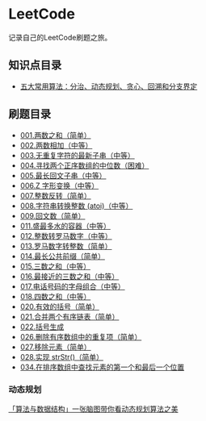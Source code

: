 # LeetCode
记录自己的LeetCode刷题之旅。

## 知识点目录

-   [五大常用算法：分治、动态规划、贪心、回溯和分支界定](https://blog.csdn.net/u011956147/article/details/68066304)


## 刷题目录

-   [001.两数之和（简单）](https://github.com/xxcr/LeetCode/blob/master/code/1.%20%E4%B8%A4%E6%95%B0%E4%B9%8B%E5%92%8C.md)
-   [002.两数相加（中等）](https://github.com/xxcr/LeetCode/blob/master/code/2.%20%E4%B8%A4%E6%95%B0%E7%9B%B8%E5%8A%A0.md)
-   [003.无重复字符的最新子串（中等）](https://github.com/xxcr/LeetCode/blob/master/code/3.%E6%97%A0%E9%87%8D%E5%A4%8D%E5%AD%97%E7%AC%A6%E7%9A%84%E6%9C%80%E9%95%BF%E5%AD%90%E4%B8%B2.md)
-   [004.寻找两个正序数组的中位数（困难）](https://github.com/xxcr/LeetCode/blob/master/code/4.%20%E5%AF%BB%E6%89%BE%E4%B8%A4%E4%B8%AA%E6%AD%A3%E5%BA%8F%E6%95%B0%E7%BB%84%E7%9A%84%E4%B8%AD%E4%BD%8D%E6%95%B0%20.md)
-   [005.最长回文子串（中等）](https://github.com/xxcr/LeetCode/blob/master/code/5.%20%E6%9C%80%E9%95%BF%E5%9B%9E%E6%96%87%E5%AD%90%E4%B8%B2.md)
-   [006.Z 字形变换（中等）](https://github.com/xxcr/LeetCode/blob/master/code/5.%20%E6%9C%80%E9%95%BF%E5%9B%9E%E6%96%87%E5%AD%90%E4%B8%B2.md)
-   [007.整数反转（简单）](https://github.com/xxcr/LeetCode/blob/master/code/7.%20%E6%95%B4%E6%95%B0%E5%8F%8D%E8%BD%AC.md)
-   [008.字符串转换整数 (atoi)（中等）](https://github.com/xxcr/LeetCode/blob/master/code/8.%20%E5%AD%97%E7%AC%A6%E4%B8%B2%E8%BD%AC%E6%8D%A2%E6%95%B4%E6%95%B0%20(atoi).md)
-   [009.回文数（简单）](https://github.com/xxcr/LeetCode/blob/master/code/9.%20%E5%9B%9E%E6%96%87%E6%95%B0.md)
-   [011.盛最多水的容器（中等）](https://github.com/xxcr/LeetCode/blob/master/code/11.%20%E7%9B%9B%E6%9C%80%E5%A4%9A%E6%B0%B4%E7%9A%84%E5%AE%B9%E5%99%A8.md)
-   [012.整数转罗马数字（中等）](https://github.com/xxcr/LeetCode/blob/master/code/12.%20%E6%95%B4%E6%95%B0%E8%BD%AC%E7%BD%97%E9%A9%AC%E6%95%B0%E5%AD%97.md)
-   [013.罗马数字转整数（简单）](https://github.com/xxcr/LeetCode/blob/master/code/13.%20%E7%BD%97%E9%A9%AC%E6%95%B0%E5%AD%97%E8%BD%AC%E6%95%B4%E6%95%B0.md)
-   [014.最长公共前缀（简单）](https://github.com/xxcr/LeetCode/blob/master/code/14.%20%E6%9C%80%E9%95%BF%E5%85%AC%E5%85%B1%E5%89%8D%E7%BC%80.md)
-   [015.三数之和（中等）](https://github.com/xxcr/LeetCode/blob/master/code/15.%20%E4%B8%89%E6%95%B0%E4%B9%8B%E5%92%8C.md)
-   [016.最接近的三数之和（中等）](https://github.com/xxcr/LeetCode/blob/master/code/16.%20%E6%9C%80%E6%8E%A5%E8%BF%91%E7%9A%84%E4%B8%89%E6%95%B0%E4%B9%8B%E5%92%8C.md)
-   [017.电话号码的字母组合（中等）](https://github.com/xxcr/LeetCode/blob/master/code/17.%20%E7%94%B5%E8%AF%9D%E5%8F%B7%E7%A0%81%E7%9A%84%E5%AD%97%E6%AF%8D%E7%BB%84%E5%90%88.md)
-   [018.四数之和（中等）](https://github.com/xxcr/LeetCode/blob/master/code/18.%20%E5%9B%9B%E6%95%B0%E4%B9%8B%E5%92%8C.md)
-   [020.有效的括号（简单）](https://github.com/xxcr/LeetCode/blob/master/code/20.%20%E6%9C%89%E6%95%88%E7%9A%84%E6%8B%AC%E5%8F%B7.md)
-   [021.合并两个有序链表（简单）](https://github.com/xxcr/LeetCode/blob/master/code/21.%20%E5%90%88%E5%B9%B6%E4%B8%A4%E4%B8%AA%E6%9C%89%E5%BA%8F%E9%93%BE%E8%A1%A8.md)
-   [022.括号生成](https://github.com/xxcr/LeetCode/blob/master/code/22.%20%E6%8B%AC%E5%8F%B7%E7%94%9F%E6%88%90.md)
-   [026.删除有序数组中的重复项（简单）](https://github.com/xxcr/LeetCode/blob/master/code/26.%20%E5%88%A0%E9%99%A4%E6%9C%89%E5%BA%8F%E6%95%B0%E7%BB%84%E4%B8%AD%E7%9A%84%E9%87%8D%E5%A4%8D%E9%A1%B9.md)
-   [027.移除元素（简单）](https://github.com/xxcr/LeetCode/blob/master/code/27.%20%E7%A7%BB%E9%99%A4%E5%85%83%E7%B4%A0.md)
-   [028.实现 strStr()（简单）](https://github.com/xxcr/LeetCode/blob/master/code/28.%20%E5%AE%9E%E7%8E%B0%20strStr().md)
-   [034.在排序数组中查找元素的第一个和最后一个位置](https://github.com/xxcr/LeetCode/blob/master/code/34.%20%E5%9C%A8%E6%8E%92%E5%BA%8F%E6%95%B0%E7%BB%84%E4%B8%AD%E6%9F%A5%E6%89%BE%E5%85%83%E7%B4%A0%E7%9A%84%E7%AC%AC%E4%B8%80%E4%B8%AA%E5%92%8C%E6%9C%80%E5%90%8E%E4%B8%80%E4%B8%AA%E4%BD%8D%E7%BD%AE.md)



### 动态规划

[「算法与数据结构」一张脑图带你看动态规划算法之美](https://juejin.cn/post/6872115031501340679#heading-17)

